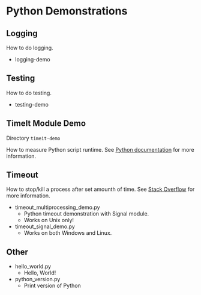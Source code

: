 # Python Demonstrations

## Logging

How to do logging.

* logging-demo

## Testing

How to do testing.

* testing-demo

## TimeIt Module Demo

Directory `timeit-demo`

How to measure Python script runtime. See
[Python documentation](https://docs.python.org/3/library/timeit.html) for more
information.

## Timeout

How to stop/kill a process after set amounth of time. See
[Stack Overflow](https://stackoverflow.com/questions/492519/timeout-on-a-function-call)
for more information.

* timeout_multiprocessing_demo.py
  * Python timeout demonstration with Signal module.
  * Works on Unix only!
* timeout_signal_demo.py
  * Works on both Windows and Linux.

## Other

* hello_world.py
  * Hello, World!
* python_version.py
  * Print version of Python
